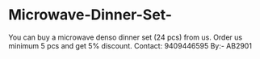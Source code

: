 # Microwave-Dinner-Set-
You can buy a microwave denso dinner set (24 pcs) from us. Order us minimum 5 pcs and get  5%  discount.   Contact: 9409446595 By:- AB2901
